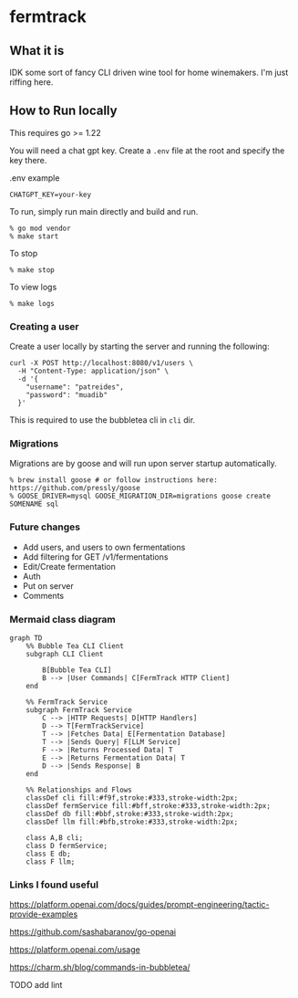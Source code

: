 # fermtrack

## What it is

IDK some sort of fancy CLI driven wine tool for home winemakers. I'm just riffing here.

## How to Run locally

This requires go >= 1.22

You will need a chat gpt key. Create a `.env` file at the root and specify the key there.

.env example
```
CHATGPT_KEY=your-key
```

To run, simply run main directly and build and run.
```
% go mod vendor
% make start
```
 
To stop
```
% make stop
```

To view logs
```
% make logs
```


### Creating a user
Create a user locally by starting the server and running the following:

```
curl -X POST http://localhost:8080/v1/users \
  -H "Content-Type: application/json" \
  -d '{
    "username": "patreides",
    "password": "muadib"
  }'
```

This is required to use the bubbletea cli in `cli` dir.


### Migrations

Migrations are by goose and will run upon server startup automatically.

```
% brew install goose # or follow instructions here: https://github.com/pressly/goose
% GOOSE_DRIVER=mysql GOOSE_MIGRATION_DIR=migrations goose create SOMENAME sql

```

### Future changes
* Add users, and users to own fermentations
* Add filtering for GET /v1/fermentations
* Edit/Create fermentation
* Auth
* Put on server
* Comments

### Mermaid class diagram
```
graph TD
    %% Bubble Tea CLI Client
    subgraph CLI Client

        B[Bubble Tea CLI]
        B --> |User Commands| C[FermTrack HTTP Client]
    end

    %% FermTrack Service
    subgraph FermTrack Service
        C --> |HTTP Requests| D[HTTP Handlers]
        D --> T[FermTrackService]
        T --> |Fetches Data| E[Fermentation Database]
        T --> |Sends Query| F[LLM Service]
        F --> |Returns Processed Data| T
        E --> |Returns Fermentation Data| T
        D --> |Sends Response| B
    end

    %% Relationships and Flows
    classDef cli fill:#f9f,stroke:#333,stroke-width:2px;
    classDef fermService fill:#bff,stroke:#333,stroke-width:2px;
    classDef db fill:#bbf,stroke:#333,stroke-width:2px;
    classDef llm fill:#bfb,stroke:#333,stroke-width:2px;

    class A,B cli;
    class D fermService;
    class E db;
    class F llm;
```

### Links I found useful

https://platform.openai.com/docs/guides/prompt-engineering/tactic-provide-examples

https://github.com/sashabaranov/go-openai

https://platform.openai.com/usage

https://charm.sh/blog/commands-in-bubbletea/


TODO
add lint